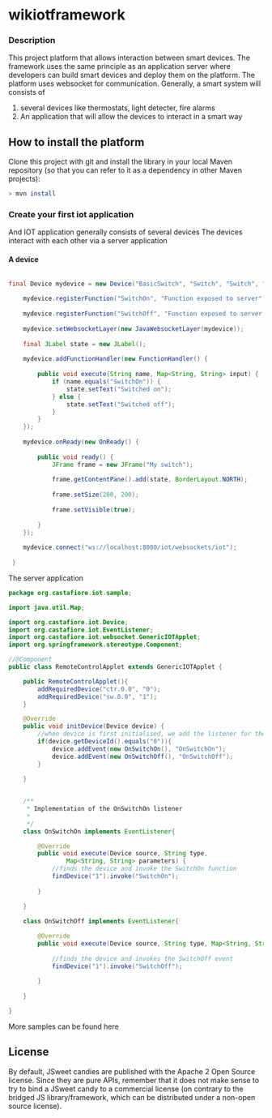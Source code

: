 # wikiotframework

### Description 
This project platform that allows interaction between smart devices.
The framework uses the same principle as an application server where developers can build smart devices and deploy them on the platform.
The platform uses websocket for communication.
Generally, a smart system will consists of
1. several devices like thermostats, light detecter, fire alarms
2. An application that will allow the devices to interact in a smart way



## How to install the platform

Clone this project with git and install the library in your local Maven repository (so that you can refer to it as a dependency in other Maven projects):

```bash
> mvn install
```


### Create your first iot application
And IOT application generally consists of several devices
The devices interact with each other via a server application
#### A device
```java

final Device mydevice = new Device("BasicSwitch", "Switch", "Switch", "switch.png");
  
  	mydevice.registerFunction("SwitchOn", "Function exposed to server");
  
  	mydevice.registerFunction("SwitchOff", "Function exposed to server for switching off the device");
  
  	mydevice.setWebsocketLayer(new JavaWebsocketLayer(mydevice));
  
  	final JLabel state = new JLabel();
  
  	mydevice.addFunctionHandler(new FunctionHandler() {
  
  		public void execute(String name, Map<String, String> input) {
  			if (name.equals("SwitchOn")) {
  				state.setText("Switched on");
  			} else {
  				state.setText("Switched off");
  			}
  		}
  	});
  
  	mydevice.onReady(new OnReady() {
  
  		public void ready() {
  			JFrame frame = new JFrame("My switch");
  
  			frame.getContentPane().add(state, BorderLayout.NORTH);
  
 			frame.setSize(200, 200);
  
  			frame.setVisible(true);
 
 		}
  	});
  
  	mydevice.connect("ws://localhost:8080/iot/websockets/iot");
  
 }

```
The server application
```java
package org.castafiore.iot.sample;

import java.util.Map;

import org.castafiore.iot.Device;
import org.castafiore.iot.EventListener;
import org.castafiore.iot.websocket.GenericIOTApplet;
import org.springframework.stereotype.Component;

//@Component
public class RemoteControlApplet extends GenericIOTApplet {

	public RemoteControlApplet(){
		addRequiredDevice("ctr.0.0", "0");
		addRequiredDevice("sw.0.0", "1");		
	}

	@Override
	public void initDevice(Device device) {
		//when device is first initialised, we add the listener for the 2 events on the remote control
		if(device.getDeviceId().equals("0")){
			device.addEvent(new OnSwitchOn(), "OnSwitchOn");
			device.addEvent(new OnSwitchOff(), "OnSwitchOff");
		}
		
	}

	
	/**
	 * Implementation of the OnSwitchOn listener
	 *
	 */
	class OnSwitchOn implements EventListener{

		@Override
		public void execute(Device source, String type,
				Map<String, String> parameters) {
			//finds the device and invoke the SwitchOn function
			findDevice("1").invoke("SwitchOn");
			
		}
		
	}
	
	class OnSwitchOff implements EventListener{

		@Override
		public void execute(Device source, String type,	Map<String, String> parameters) {
			
			//finds the device and invokes the SwitchOff event
			findDevice("1").invoke("SwitchOff");
			
		}
		
	}

}
```

More samples can be found here 


## License

By default, JSweet candies are published with the Apache 2 Open Source license. Since they are pure APIs, remember that it does not make sense to try to bind a JSweet candy to a commercial license (on contrary to the bridged JS library/framework, which can be distributed under a non-open source license).  
